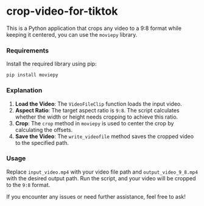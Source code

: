 # crop-video-for-tiktok
This is a Python application that crops any video to a 9:8 format while keeping it centered, you can use the `moviepy` library.

### Requirements

Install the required library using pip:

`pip install moviepy`

### Explanation

1.  **Load the Video**: The `VideoFileClip` function loads the input video.
2.  **Aspect Ratio**: The target aspect ratio is `9:8`. The script calculates whether the width or height needs cropping to achieve this ratio.
3.  **Crop**: The `crop` method in `moviepy` is used to center the crop by calculating the offsets.
4.  **Save the Video**: The `write_videofile` method saves the cropped video to the specified path.

### Usage

Replace `input_video.mp4` with your video file path and `output_video_9_8.mp4` with the desired output path. Run the script, and your video will be cropped to the `9:8` format.

If you encounter any issues or need further assistance, feel free to ask!
